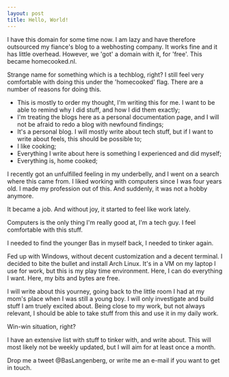 ```yaml
---
layout: post
title: Hello, World!
---
```


I have this domain for some time now. I am lazy and have therefore outsourced my fiance's blog to a webhosting company. It works fine and it has little overhead. However, we 'got' a domain with it, for 'free'. This became homecooked.nl.

Strange name for something which is a techblog, right? I still feel very comfortable with doing this under the 'homecooked' flag. There are a number of reasons for doing this.

- This is mostly to order my thought, I'm writing this for me. I want to be able to remind why I did stuff, and how I did them exactly;
- I'm treating the blogs here as a personal documentation page, and I will not be afraid to redo a blog with newfound findings;
- It's a personal blog. I will mostly write about tech stuff, but if I want to write about feels, this should be possible to;
- I like cooking;
- Everything I write about here is something I experienced and did myself;
- Everything is, home cooked;

I recently got an unfulfilled feeling in my underbelly, and I went on a search where this came from. I liked working with computers since I was four years old. I made my profession out of this. And suddenly, it was not a hobby anymore.

It became a job. And without joy, it started to feel like work lately.

Computers is the only thing I'm really good at, I'm a tech guy. I feel comfortable with this stuff.

I needed to find the younger Bas in myself back, I needed to tinker again.

Fed up with Windows, without decent customization and a decent terminal. I decided to bite the bullet and install Arch Linux. It's in a VM on my laptop I use for work, but this is my play time environment. Here, I can do everything I want. Here, my bits and bytes are free.

I will write about this yourney, going back to the little room I had at my mom's place when I was still a young boy. I will only investigate and build stuff I am truely excited about. Being close to my work, but not always relevant, I should be able to take stuff from this and use it in my daily work.

Win-win situation, right?

I have an extensive list with stuff to tinker with, and write about. This will most likely not be weekly updated, but I will aim for at least once a month.

Drop me a tweet @BasLangenberg, or write me an e-mail if you want to get in touch.
